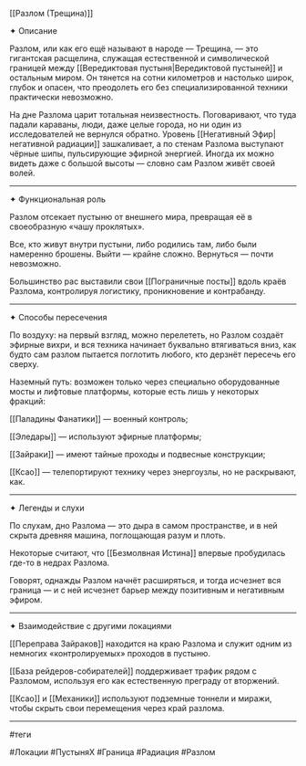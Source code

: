 [[Разлом (Трещина)]]

✦ Описание

Разлом, или как его ещё называют в народе — Трещина, — это гигантская расщелина, служащая естественной и символической границей между [[Вередиктовая пустыня|Вередиктовой пустыней]] и остальным миром. Он тянется на сотни километров и настолько широк, глубок и опасен, что преодолеть его без специализированной техники практически невозможно.

На дне Разлома царит тотальная неизвестность. Поговаривают, что туда падали караваны, люди, даже целые города, но ни один из исследователей не вернулся обратно. Уровень [[Негативный Эфир|негативной радиации]] зашкаливает, а по стенам Разлома выступают чёрные шипы, пульсирующие эфирной энергией. Иногда их можно видеть даже с большой высоты — словно сам Разлом живёт своей волей.


---

✦ Функциональная роль

Разлом отсекает пустыню от внешнего мира, превращая её в своеобразную «чашу проклятых».

Все, кто живут внутри пустыни, либо родились там, либо были намеренно брошены. Выйти — крайне сложно. Вернуться — почти невозможно.

Большинство рас выставили свои [[Пограничные посты]] вдоль краёв Разлома, контролируя логистику, проникновение и контрабанду.



---

✦ Способы пересечения

По воздуху: на первый взгляд, можно перелететь, но Разлом создаёт эфирные вихри, и вся техника начинает буквально втягиваться вниз, как будто сам разлом пытается поглотить любого, кто дерзнёт пересечь его сверху.

Наземный путь: возможен только через специально оборудованные мосты и лифтовые платформы, которые есть лишь у некоторых фракций:

[[Паладины Фанатики]] — военный контроль;

[[Эледары]] — используют эфирные платформы;

[[Зайраки]] — имеют тайные проходы и подвесные конструкции;

[[Ксао]] — телепортируют технику через энергоузлы, но не раскрывают, как.




---

✦ Легенды и слухи

По слухам, дно Разлома — это дыра в самом пространстве, и в ней скрыта древняя машина, поглощающая разум и плоть.

Некоторые считают, что [[Безмолвная Истина]] впервые пробудилась где-то в недрах Разлома.

Говорят, однажды Разлом начнёт расширяться, и тогда исчезнет вся граница — и с ней исчезнет барьер между позитивным и негативным эфиром.



---

✦ Взаимодействие с другими локациями

[[Переправа Зайраков]] находится на краю Разлома и служит одним из немногих «контролируемых» проходов в пустыню.

[[База рейдеров-собирателей]] поддерживает трафик рядом с Разломом, используя его как естественную преграду от вторжений.

[[Ксао]] и [[Механики]] используют подземные тоннели и миражи, чтобы скрыть свои перемещения через край разлома.



---

#теги

#Локации #ПустыняX #Граница #Радиация #Разлом


